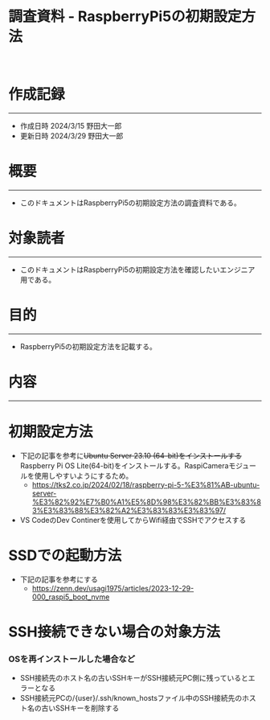 # 調査資料 - RaspberryPi5の初期設定方法
&nbsp;
# 作成記録
---
* 作成日時 2024/3/15 野田大一郎
* 更新日時 2024/3/29 野田大一郎
&nbsp;
# 概要
---
* このドキュメントはRaspberryPi5の初期設定方法の調査資料である。
&nbsp;
# 対象読者
---
* このドキュメントはRaspberryPi5の初期設定方法を確認したいエンジニア用である。
&nbsp;
# 目的
---
* RaspberryPi5の初期設定方法を記載する。
&nbsp;

# 内容
---
# 初期設定方法
* 下記の記事を参考に~~Ubuntu Server 23.10 (64-bit)をインストールする~~<br>
  Raspberry Pi OS Lite(64-bit)をインストールする。RaspiCameraモジュールを使用しやすいようにするため。
  - https://tks2.co.jp/2024/02/18/raspberry-pi-5-%E3%81%AB-ubuntu-server-%E3%82%92%E7%B0%A1%E5%8D%98%E3%82%BB%E3%83%83%E3%83%88%E3%82%A2%E3%83%83%E3%83%97/
* VS CodeのDev Continerを使用してからWifi経由でSSHでアクセスする

# SSDでの起動方法
* 下記の記事を参考にする
  * https://zenn.dev/usagi1975/articles/2023-12-29-000_raspi5_boot_nvme

# SSH接続できない場合の対象方法
### OSを再インストールした場合など
* SSH接続先のホスト名の古いSSHキーがSSH接続元PC側に残っているとエラーとなる
* SSH接続元PCの/{user}/.ssh/known_hostsファイル中のSSH接続先のホスト名の古いSSHキーを削除する